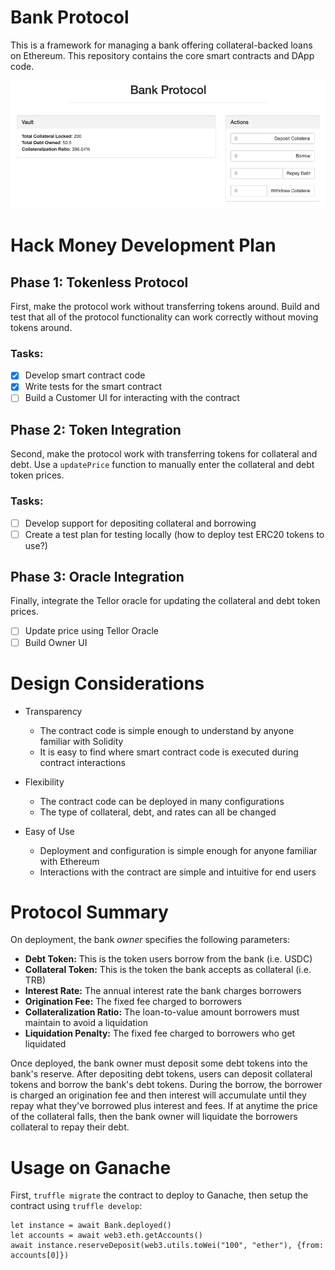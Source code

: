 # Bank Protocol
This is a framework for managing a bank offering collateral-backed loans on Ethereum. This repository contains the core smart contracts and DApp code.

![Bank protocol](./bank-protocol.png)

# Hack Money Development Plan
## Phase 1: Tokenless Protocol
First, make the protocol work without transferring tokens around. Build and test that all of the protocol functionality can work correctly without moving tokens around.

### Tasks:
- [x] Develop smart contract code
- [x] Write tests for the smart contract
- [ ] Build a Customer UI for interacting with the contract

## Phase 2: Token Integration
Second, make the protocol work with transferring tokens for collateral and debt. Use a `updatePrice` function to manually enter the collateral and debt token prices.

### Tasks:
- [ ] Develop support for depositing collateral and borrowing
- [ ] Create a test plan for testing locally (how to deploy test ERC20 tokens to use?)

## Phase 3: Oracle Integration
Finally, integrate the Tellor oracle for updating the collateral and debt token prices.

- [ ] Update price using Tellor Oracle
- [ ] Build Owner UI

# Design Considerations

- Transparency
  - The contract code is simple enough to understand by anyone familiar with Solidity
  - It is easy to find where smart contract code is executed during contract interactions

- Flexibility
  - The contract code can be deployed in many configurations
  - The type of collateral, debt, and rates can all be changed

- Easy of Use
  - Deployment and configuration is simple enough for anyone familiar with Ethereum
  - Interactions with the contract are simple and intuitive for end users

# Protocol Summary
On deployment, the bank _owner_ specifies the following parameters:

* **Debt Token:** This is the token users borrow from the bank (i.e. USDC)
* **Collateral Token:** This is the token the bank accepts as collateral (i.e. TRB)
* **Interest Rate:** The annual interest rate the bank charges borrowers
* **Origination Fee:** The fixed fee charged to borrowers
* **Collateralization Ratio:** The loan-to-value amount borrowers must maintain to avoid a liquidation
* **Liquidation Penalty:** The fixed fee charged to borrowers who get liquidated

Once deployed, the bank owner must deposit some debt tokens into the bank's reserve. After depositing debt tokens, users can deposit collateral tokens and borrow the bank's debt tokens. During the borrow, the borrower is charged an origination fee and then interest will accumulate until they repay what they've borrowed plus interest and fees. If at anytime the price of the collateral falls, then the bank owner will liquidate the borrowers collateral to repay their debt.

# Usage on Ganache
First, `truffle migrate` the contract to deploy to Ganache, then setup the contract using `truffle develop`:
```
let instance = await Bank.deployed()
let accounts = await web3.eth.getAccounts()
await instance.reserveDeposit(web3.utils.toWei("100", "ether"), {from: accounts[0]})
```
